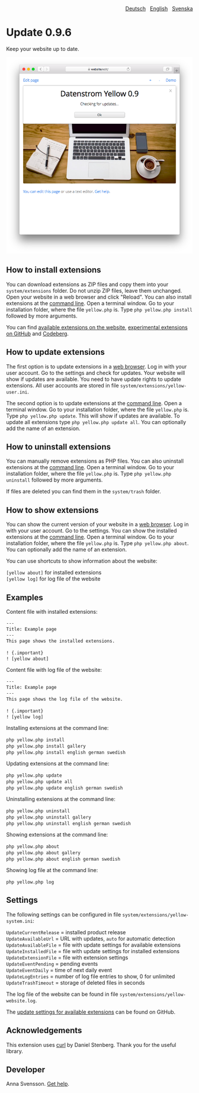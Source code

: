 <p align="right"><a href="README-de.md">Deutsch</a> &nbsp; <a href="README.md">English</a> &nbsp; <a href="README-sv.md">Svenska</a></p>

# Update 0.9.6

Keep your website up to date.

<p align="center"><img src="SCREENSHOT.png" alt="Screenshot"></p>

## How to install extensions

You can download extensions as ZIP files and copy them into your `system/extensions` folder. Do not unzip ZIP files, leave them unchanged. Open your website in a web browser and click "Reload". You can also install extensions at the [command line](https://github.com/annaesvensson/yellow-core). Open a terminal window. Go to your installation folder, where the file `yellow.php` is. Type `php yellow.php install` followed by more arguments.

You can find [available extensions on the website](https://datenstrom.se/yellow/extensions/), [experimental extensions on GitHub](https://github.com/topics/datenstrom-yellow) and [Codeberg](https://codeberg.org/explore/repos?q=datenstrom-yellow&topic=1).

## How to update extensions

The first option is to update extensions in a [web browser](https://github.com/annaesvensson/yellow-edit). Log in with your user account. Go to the settings and check for updates. Your website will show if updates are available. You need to have update rights to update extensions. All user accounts are stored in file `system/extensions/yellow-user.ini`. 

The second option is to update extensions at the [command line](https://github.com/annaesvensson/yellow-core). Open a terminal window. Go to your installation folder, where the file `yellow.php` is. Type `php yellow.php update`. This will show if updates are available. To update all extensions type `php yellow.php update all`. You can optionally add the name of an extension.

## How to uninstall extensions

You can manually remove extensions as PHP files. You can also uninstall extensions at the [command line](https://github.com/annaesvensson/yellow-core). Open a terminal window. Go to your installation folder, where the file `yellow.php` is. Type `php yellow.php uninstall` followed by more arguments.

If files are deleted you can find them in the `system/trash` folder.

## How to show extensions

You can show the current version of your website in a [web browser](https://github.com/annaesvensson/yellow-edit). Log in with your user account. Go to the settings. You can show the installed extensions at the [command line](https://github.com/annaesvensson/yellow-core). Open a terminal window. Go to your installation folder, where the file `yellow.php` is. Type `php yellow.php about`. You can optionally add the name of an extension.

You can use shortcuts to show information about the website:

`[yellow about]` for installed extensions  
`[yellow log]` for log file of the website  

## Examples

Content file with installed extensions:

    ---
    Title: Example page
    ---
    This page shows the installed extensions.

    ! {.important}
    ! [yellow about]

Content file with log file of the website:

    ---
    Title: Example page
    ---
    This page shows the log file of the website.

    ! {.important}
    ! [yellow log]

Installing extensions at the command line:

`php yellow.php install`  
`php yellow.php install gallery`  
`php yellow.php install english german swedish`  

Updating extensions at the command line:

`php yellow.php update`  
`php yellow.php update all`  
`php yellow.php update english german swedish`  

Uninstalling extensions at the command line:

`php yellow.php uninstall`  
`php yellow.php uninstall gallery`  
`php yellow.php uninstall english german swedish`  

Showing extensions at the command line:
 
`php yellow.php about`  
`php yellow.php about gallery`  
`php yellow.php about english german swedish`  

Showing log file at the command line:

`php yellow.php log`  

## Settings

The following settings can be configured in file `system/extensions/yellow-system.ini`:

`UpdateCurrentRelease` = installed product release  
`UpdateAvailableUrl` = URL with updates, `auto` for automatic detection  
`UpdateAvailableFile` = file with update settings for available extensions  
`UpdateInstalledFile` = file with update settings for installed extensions  
`UpdateExtensionFile` = file with extension settings  
`UpdateEventPending` = pending events  
`UpdateEventDaily` = time of next daily event  
`UpdateLogEntries` = number of log file entries to show, 0 for unlimited  
`UpdateTrashTimeout` = storage of deleted files in seconds  

The log file of the website can be found in file `system/extensions/yellow-website.log`.

The [update settings for available extensions](https://raw.githubusercontent.com/datenstrom/yellow/main/system/extensions/update-available.ini) can be found on GitHub.

## Acknowledgements

This extension uses [curl](https://github.com/curl/curl) by Daniel Stenberg. Thank you for the useful library.

## Developer

Anna Svensson. [Get help](https://datenstrom.se/yellow/help/).
